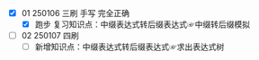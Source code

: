 - [x] 01 250106 三刷  手写 完全正确 
  - [x] 跑步 复习知识点：中缀表达式转后缀表达式☞中缀转后缀模拟
- [ ] 02 250107 四刷
  - [ ] 新增知识点：中缀表达式转后缀表达式☞求出表达式树